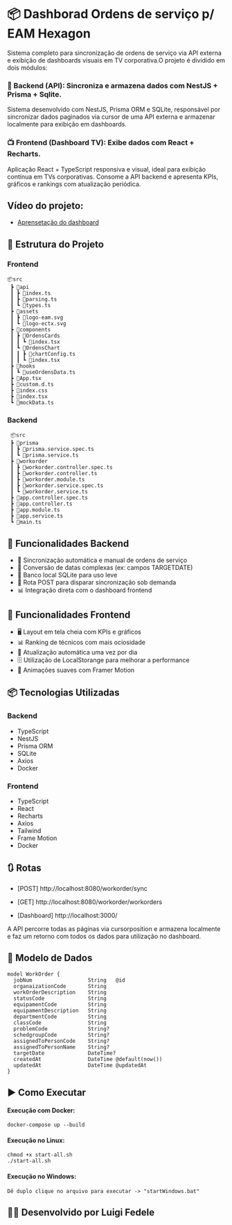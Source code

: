 # 📦 Dashborad Ordens de serviço p/ EAM Hexagon

Sistema completo para sincronização de ordens de serviço via API externa e exibição de dashboards visuais em TV corporativa.O projeto é dividido em dois módulos:

### 🔧 Backend (API): Sincroniza e armazena dados com NestJS + Prisma + Sqlite.
Sistema desenvolvido com NestJS, Prisma ORM e SQLite, responsável por sincronizar dados paginados via cursor de uma API externa e armazenar localmente para exibição em dashboards.

### 📺 Frontend (Dashboard TV): Exibe dados com React + Recharts.
Aplicação React + TypeScript responsiva e visual, ideal para exibição contínua em TVs corporativas. Consome a API backend e apresenta KPIs, gráficos e rankings com atualização periódica.

## Vídeo do projeto:
- [Aprensetação do dashboard](https://www.linkedin.com/posts/luigiffedele_reactjs-nestjs-manutenaexaetoindustrial-activity-7351283335928627205-pv_h?utm_source=share&utm_medium=member_desktop&rcm=ACoAAEPL1zIBjUApHNafvHBueynFVfpsBXZwtiI)

## 📁 Estrutura do Projeto
### Frontend
```
📦src
 ┣ 📂api
 ┃ ┣ 📜index.ts
 ┃ ┣ 📜parsing.ts
 ┃ ┗ 📜types.ts
 ┣ 📂assets
 ┃ ┣ 📜logo-eam.svg
 ┃ ┗ 📜logo-ectx.svg
 ┣ 📂components
 ┃ ┣ 📂OrdensCards
 ┃ ┃ ┗ 📜index.tsx
 ┃ ┗ 📂OrdensChart
 ┃ ┃ ┣ 📜chartConfig.ts
 ┃ ┃ ┗ 📜index.tsx
 ┣ 📂hooks
 ┃ ┗ 📜useOrdensData.ts
 ┣ 📜App.tsx
 ┣ 📜custom.d.ts
 ┣ 📜index.css
 ┣ 📜index.tsx
 ┗ 📜mockData.ts
```

### Backend
```
 📦src
 ┣ 📂prisma
 ┃ ┣ 📜prisma.service.spec.ts
 ┃ ┗ 📜prisma.service.ts
 ┣ 📂workorder
 ┃ ┣ 📜workorder.controller.spec.ts
 ┃ ┣ 📜workorder.controller.ts
 ┃ ┣ 📜workorder.module.ts
 ┃ ┣ 📜workorder.service.spec.ts
 ┃ ┗ 📜workorder.service.ts
 ┣ 📜app.controller.spec.ts
 ┣ 📜app.controller.ts
 ┣ 📜app.module.ts
 ┣ 📜app.service.ts
 ┗ 📜main.ts
```



## 🚀 Funcionalidades Backend

- 🔁 Sincronização automática e manual de ordens de serviço
- 📅 Conversão de datas complexas (ex: campos TARGETDATE)
- 💾 Banco local SQLite para uso leve
- 📡 Rota POST para disparar sincronização sob demanda
- 📊 Integração direta com o dashboard frontend

## 🎯 Funcionalidades Frontend

- 🖥️ Layout em tela cheia com KPIs e gráficos
- 📊 Ranking de técnicos com mais ociosidade
- 🔄 Atualização automática uma vez por dia
- 🗄️ Utilização de LocalStorange para melhorar a performance
- 🎨 Animações suaves com Framer Motion

## 📦 Tecnologias Utilizadas

### Backend
- TypeScript
- NestJS
- Prisma ORM
- SQLite
- Axios
- Docker

### Frontend
- TypeScript
- React
- Recharts
- Axios
- Tailwind
- Frame Motion
- Docker

## 🔃 Rotas

- [POST] http://localhost:8080/workorder/sync
- [GET] http://localhost:8080/workorder/workorders

- [Dashboard] http://localhost:3000/


A API percorre todas as páginas via cursorposition e armazena localmente e faz um retorno com todos os dados para utilização no dashboard.

## 📄 Modelo de Dados

```
model WorkOrder {
  jobNum                  String   @id
  organaizationCode       String
  workOrderDescription    String
  statusCode              String
  equipamentCode          String
  equipamentDescription   String
  departmentCode          String
  classCode               String
  problemCode             String?
  schedgroupCode          String?
  assignedToPersonCode    String?
  assignedToPersonName    String?
  targetDate              DateTime?
  createdAt               DateTime @default(now())
  updatedAt               DateTime @updatedAt
}
```


## ▶️ Como Executar

#### Execução com Docker:
```
docker-compose up --build
```

#### Execução no Linux:
```
chmod +x start-all.sh
./start-all.sh
```

#### Execução no Windows:
```
Dê duplo clique no arquivo para executar -> "startWindows.bat"
```


## 👨‍💻 Desenvolvido por Luigi Fedele
